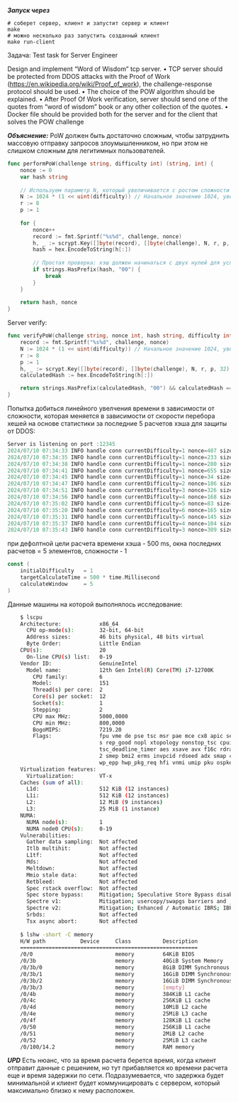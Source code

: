 ***Запуск через***
```
# соберет сервер, клиент и запустит сервер и клиент
make
# можно несколько раз запустить созданный клиент
make run-client
```

Задача:
Test task for Server Engineer

Design and implement “Word of Wisdom” tcp server.
• TCP server should be protected from DDOS attacks with the Proof of Work (https://en.wikipedia.org/wiki/Proof_of_work), the challenge-response protocol should be used.
• The choice of the POW algorithm should be explained.
• After Proof Of Work verification, server should send one of the quotes from “word of wisdom” book or any other collection of the quotes.
• Docker file should be provided both for the server and for the client that solves the POW challenge

***Объяснение:***
PoW должен быть достаточно сложным, чтобы затруднить массовую отправку запросов злоумышленником, но при этом не слишком сложным для легитимных пользователей. 

```go
func performPoW(challenge string, difficulty int) (string, int) {
    nonce := 0
    var hash string
    
    // Используем параметр N, который увеличивается с ростом сложности
    N := 1024 * (1 << uint(difficulty)) // Начальное значение 1024, увеличивается экспоненциально
    r := 8
    p := 1
    
    for {
        nonce++
        record := fmt.Sprintf("%s%d", challenge, nonce)
        h, _ := scrypt.Key([]byte(record), []byte(challenge), N, r, p, 32)
        hash = hex.EncodeToString(h[:])
        
        // Простая проверка: хэш должен начинаться с двух нулей для усложнения задачи
        if strings.HasPrefix(hash, "00") {
            break
        }
    }
    
    return hash, nonce
}
```

Server verify:
```go
func verifyPoW(challenge string, nonce int, hash string, difficulty int) bool {
	record := fmt.Sprintf("%s%d", challenge, nonce)
	N := 1024 * (1 << uint(difficulty)) // Начальное значение 1024, увеличивается экспоненциально
	r := 8
	p := 1
	h, _ := scrypt.Key([]byte(record), []byte(challenge), N, r, p, 32)
	calculatedHash := hex.EncodeToString(h[:])

	return strings.HasPrefix(calculatedHash, "00") && calculatedHash == hash
}
```

Попытка добиться линейного увелчения времени в зависимости от сложности, которая меняется в зависимости от скорости перебора хешей на основе статистики за последние 5 расчетов хэша для защиты от DDOS:
```go
Server is listening on port :12345
2024/07/10 07:34:33 INFO handle conn currentDifficulty=1 nonce=407 size=101
2024/07/10 07:34:35 INFO handle conn currentDifficulty=1 nonce=233 size=101
2024/07/10 07:34:38 INFO handle conn currentDifficulty=1 nonce=280 size=101
2024/07/10 07:34:41 INFO handle conn currentDifficulty=1 nonce=655 size=101
2024/07/10 07:34:45 INFO handle conn currentDifficulty=1 nonce=34 size=100
2024/07/10 07:34:47 INFO handle conn currentDifficulty=2 nonce=186 size=101
2024/07/10 07:34:51 INFO handle conn currentDifficulty=3 nonce=326 size=101
2024/07/10 07:34:56 INFO handle conn currentDifficulty=4 nonce=168 size=101
2024/07/10 07:35:02 INFO handle conn currentDifficulty=5 nonce=83 size=100
2024/07/10 07:35:20 INFO handle conn currentDifficulty=6 nonce=165 size=101
2024/07/10 07:35:31 INFO handle conn currentDifficulty=5 nonce=145 size=101
2024/07/10 07:35:37 INFO handle conn currentDifficulty=4 nonce=104 size=101
2024/07/10 07:35:43 INFO handle conn currentDifficulty=3 nonce=309 size=101
```

при дефолтной цели расчета времени хэша - 500 ms, окна последних расчетов = 5 элементов, сложности - 1
```go
const (
    initialDifficulty   = 1
    targetCalculateTime = 500 * time.Millisecond
    calculateWindow     = 5
)
```

Данные машины на которой выполнялось исследование:
```bash
    $ lscpu
    Architecture:            x86_64
      CPU op-mode(s):        32-bit, 64-bit
      Address sizes:         46 bits physical, 48 bits virtual
      Byte Order:            Little Endian
    CPU(s):                  20
      On-line CPU(s) list:   0-19
    Vendor ID:               GenuineIntel
      Model name:            12th Gen Intel(R) Core(TM) i7-12700K
        CPU family:          6
        Model:               151
        Thread(s) per core:  2
        Core(s) per socket:  12
        Socket(s):           1
        Stepping:            2
        CPU max MHz:         5000,0000
        CPU min MHz:         800,0000
        BogoMIPS:            7219.20
        Flags:               fpu vme de pse tsc msr pae mce cx8 apic sep mtrr pge mca cmov pat pse36 clflush dts acpi mmx fxsr sse sse2 ss ht tm pbe syscall nx pdpe1gb rdtscp lm constant_tsc art arch_perfmon pebs bt
                             s rep_good nopl xtopology nonstop_tsc cpuid aperfmperf tsc_known_freq pni pclmulqdq dtes64 monitor ds_cpl vmx smx est tm2 ssse3 sdbg fma cx16 xtpr pdcm sse4_1 sse4_2 x2apic movbe popcnt 
                             tsc_deadline_timer aes xsave avx f16c rdrand lahf_lm abm 3dnowprefetch cpuid_fault ssbd ibrs ibpb stibp ibrs_enhanced tpr_shadow flexpriority ept vpid ept_ad fsgsbase tsc_adjust bmi1 avx
                             2 smep bmi2 erms invpcid rdseed adx smap clflushopt clwb intel_pt sha_ni xsaveopt xsavec xgetbv1 xsaves split_lock_detect avx_vnni dtherm ida arat pln pts hwp hwp_notify hwp_act_window h
                             wp_epp hwp_pkg_req hfi vnmi umip pku ospke waitpkg gfni vaes vpclmulqdq tme rdpid movdiri movdir64b fsrm md_clear serialize pconfig arch_lbr ibt flush_l1d arch_capabilities
    Virtualization features: 
      Virtualization:        VT-x
    Caches (sum of all):     
      L1d:                   512 KiB (12 instances)
      L1i:                   512 KiB (12 instances)
      L2:                    12 MiB (9 instances)
      L3:                    25 MiB (1 instance)
    NUMA:                    
      NUMA node(s):          1
      NUMA node0 CPU(s):     0-19
    Vulnerabilities:         
      Gather data sampling:  Not affected
      Itlb multihit:         Not affected
      L1tf:                  Not affected
      Mds:                   Not affected
      Meltdown:              Not affected
      Mmio stale data:       Not affected
      Retbleed:              Not affected
      Spec rstack overflow:  Not affected
      Spec store bypass:     Mitigation; Speculative Store Bypass disabled via prctl
      Spectre v1:            Mitigation; usercopy/swapgs barriers and __user pointer sanitization
      Spectre v2:            Mitigation; Enhanced / Automatic IBRS; IBPB conditional; RSB filling; PBRSB-eIBRS SW sequence; BHI BHI_DIS_S
      Srbds:                 Not affected
      Tsx async abort:       Not affected
      
    $ lshw -short -C memory
    H/W path           Device     Class          Description
    ========================================================
    /0/0                          memory         64KiB BIOS
    /0/3b                         memory         40GiB System Memory
    /0/3b/0                       memory         8GiB DIMM Synchronous 4800 MHz (0,2 ns)
    /0/3b/1                       memory         16GiB DIMM Synchronous 4800 MHz (0,2 ns)
    /0/3b/2                       memory         16GiB DIMM Synchronous 4800 MHz (0,2 ns)
    /0/3b/3                       memory         [empty]
    /0/4b                         memory         384KiB L1 cache
    /0/4c                         memory         256KiB L1 cache
    /0/4d                         memory         10MiB L2 cache
    /0/4e                         memory         25MiB L3 cache
    /0/4f                         memory         128KiB L1 cache
    /0/50                         memory         256KiB L1 cache
    /0/51                         memory         2MiB L2 cache
    /0/52                         memory         25MiB L3 cache
    /0/100/14.2                   memory         RAM memory
```

***UPD***
Есть нюанс, что за время расчета берется время, когда клиент отправит данные с решением, но тут прибавляется ко времени расчета еще и время задержки по сети.
Подразумевается, что задержка будет минимальной и клиент будет коммуницировать с сервером, который максимально близко к нему расположен.